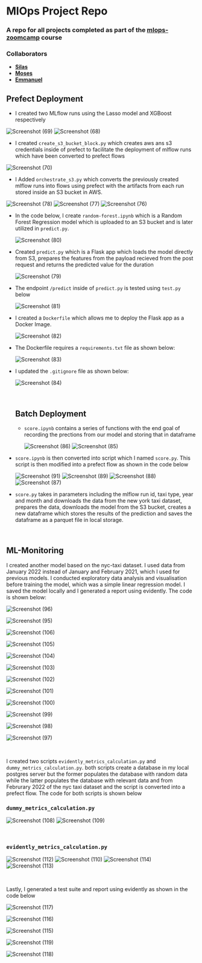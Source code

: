 # **MlOps Project Repo**

### A repo for all projects completed as part of the [mlops-zoomcamp](https://github.com/DataTalksClub/mlops-zoomcamp) course

### Collaborators

- **[Silas](https://github.com/Silas-Asamoah)**
- **[Moses](https://github.com/mosesRGT)**
- **[Emmanuel](https://github.com/emmanuelkyeremeh)**

## Prefect Deployment

- I created two MLflow runs using the Lasso model and XGBoost respectively

![Screenshot (69)](https://github.com/emmanuelkyeremeh/MLOps-project/assets/71068159/0ed83c6f-e0bb-4dc4-a4e2-323dcd4fac2b)
![Screenshot (68)](https://github.com/emmanuelkyeremeh/MLOps-project/assets/71068159/53725fdf-6201-410d-a42d-3d638160cc83)

- I created `create_s3_bucket_block.py` which creates aws ans s3 credentials inside of prefect to facilitate the deployment of mlflow runs which have been converted to prefect flows

![Screenshot (70)](https://github.com/emmanuelkyeremeh/MLOps-project/assets/71068159/22317be9-f9c3-4dc3-82c1-445c99083a99)

- I Added `orchestrate_s3.py` which converts the previously created mlflow runs into flows using prefect with the artifacts from each run stored inside an S3 bucket in AWS.

![Screenshot (78)](https://github.com/emmanuelkyeremeh/MLOps-project/assets/71068159/b85f35af-e148-49fa-b2e6-ae2093b68d68)
![Screenshot (77)](https://github.com/emmanuelkyeremeh/MLOps-project/assets/71068159/ae22b913-b78f-4342-9396-38a913357e1f)
![Screenshot (76)](https://github.com/emmanuelkyeremeh/MLOps-project/assets/71068159/48238f47-1181-4d22-a913-6b5a104413ed)

- In the code below, I create `random-forest.ipynb` which is a Random Forest Regression model which is uploaded to an S3 bucket and is later utilized in `predict.py`.

  ![Screenshot (80)](https://github.com/emmanuelkyeremeh/MLOps-project/assets/71068159/ab7cdabb-421a-4e31-a808-e80dde0acd13)

- Created `predict.py` which is a Flask app which loads the model directly from S3, prepares the features from the payload recieved from the post request and returns the predicted value for the duration

  ![Screenshot (79)](https://github.com/emmanuelkyeremeh/MLOps-project/assets/71068159/db0ad607-563c-4db5-a537-d62065e899cf)

- The endpoint `/predict` inside of `predict.py` is tested using `test.py` below

  ![Screenshot (81)](https://github.com/emmanuelkyeremeh/MLOps-project/assets/71068159/237525fb-3d10-410b-bfab-c2486fc17035)

- I created a `Dockerfile` which allows me to deploy the Flask app as a Docker Image.

  ![Screenshot (82)](https://github.com/emmanuelkyeremeh/MLOps-project/assets/71068159/baafeb9b-5104-495d-b494-3200109095e5)

- The Dockerfile requires a `requirements.txt` file as shown below:

  ![Screenshot (83)](https://github.com/emmanuelkyeremeh/MLOps-project/assets/71068159/41f8d4d8-52c9-4926-bbd3-f0cd7c8827bb)

- I updated the `.gitignore` file as shown below:

  ![Screenshot (84)](https://github.com/emmanuelkyeremeh/MLOps-project/assets/71068159/484240b5-55c8-4c0e-8c69-098079137b76)

  <br/>

  ## Batch Deployment

  - `score.ipynb` contains a series of functions with the end goal of recording the prections from our model and storing that in dataframe

    ![Screenshot (86)](https://github.com/emmanuelkyeremeh/MLOps-project/assets/71068159/5af1623f-a851-4748-b528-408ff31b12dd)
    ![Screenshot (85)](https://github.com/emmanuelkyeremeh/MLOps-project/assets/71068159/3e74c882-a525-4ca2-b065-81e5561ebf88)

- `score.ipynb` is then converted into script which I named `score.py`. This script is then modified into a prefect flow as shown in the code below

  ![Screenshot (91)](https://github.com/emmanuelkyeremeh/MLOps-project/assets/71068159/b4ce6e9c-c4e0-4beb-934d-647e1f116caf)
  ![Screenshot (89)](https://github.com/emmanuelkyeremeh/MLOps-project/assets/71068159/4f12b883-704d-4b3c-9479-8cdb6fa4f42d)
  ![Screenshot (88)](https://github.com/emmanuelkyeremeh/MLOps-project/assets/71068159/b3b7c0c4-4901-4662-8d8d-4622f8ffeffd)
  ![Screenshot (87)](https://github.com/emmanuelkyeremeh/MLOps-project/assets/71068159/1afb76aa-2e61-40e2-af35-779b40ad04a3)

- `score.py` takes in parameters including the mlflow run id, taxi type, year and month and downloads the data from the new york taxi dataset, prepares the data, downloads the model from the S3 bucket, creates a new dataframe which stores the results of the prediction and saves the dataframe as a parquet file in local storage.

<br/>

## ML-Monitoring

I created another model based on the nyc-taxi dataset. I used data from January 2022 instead of January and February 2021, which I used for previous models. I conducted exploratory data analysis and visualisation before training the model, which was a simple linear regression model. I saved the model locally and I generated a report using evidently. The code is shown below:

![Screenshot (96)](https://github.com/emmanuelkyeremeh/MLOps-project/assets/71068159/bf828be5-d262-470b-baeb-2c2af73571f8)
<br/>

![Screenshot (95)](https://github.com/emmanuelkyeremeh/MLOps-project/assets/71068159/e918eced-c602-4334-a242-fd9df4b4d8ec)
<br/>

![Screenshot (106)](https://github.com/emmanuelkyeremeh/MLOps-project/assets/71068159/263b3c94-6895-4032-a29e-da77d1dd07d5)
<br/>

![Screenshot (105)](https://github.com/emmanuelkyeremeh/MLOps-project/assets/71068159/7c1639d1-d3b4-48c9-b1f8-92bbb2a1b03e)
<br/>

![Screenshot (104)](https://github.com/emmanuelkyeremeh/MLOps-project/assets/71068159/8fbed2ce-514c-4a83-a64b-baa9d273de74)
<br/>

![Screenshot (103)](https://github.com/emmanuelkyeremeh/MLOps-project/assets/71068159/ac54b90c-a937-4fc3-b1b4-eff27d55958f)
<br/>

![Screenshot (102)](https://github.com/emmanuelkyeremeh/MLOps-project/assets/71068159/ef97dacd-3b69-4730-b897-a96ffa5943f1)
<br/>

![Screenshot (101)](https://github.com/emmanuelkyeremeh/MLOps-project/assets/71068159/040f8758-3301-42f2-88dc-cb02d295d435)
<br/>

![Screenshot (100)](https://github.com/emmanuelkyeremeh/MLOps-project/assets/71068159/dbb45986-11b0-4912-9682-a179d180136d)
<br/>

![Screenshot (99)](https://github.com/emmanuelkyeremeh/MLOps-project/assets/71068159/e88b7948-5c69-4b1f-b2ea-91b75b205cdc)
<br/>

![Screenshot (98)](https://github.com/emmanuelkyeremeh/MLOps-project/assets/71068159/678e3b35-5b09-4712-b577-c4c4b7f0414d)
<br/>

![Screenshot (97)](https://github.com/emmanuelkyeremeh/MLOps-project/assets/71068159/50b136b6-717c-42f3-b061-e6e8c1fa8a78)

<br/>

I created two scripts `evidently_metrics_calculation.py` and `dummy_metrics_calculation.py`. both scripts create a database in my local postgres server but the former populates the database with random data while the latter populates the database with relevant data and from Februrary 2022 of the nyc taxi dataset and the script is converted into a prefect flow. The code for both scripts is shown below

### `dummy_metrics_calculation.py`

![Screenshot (108)](https://github.com/emmanuelkyeremeh/MLOps-project/assets/71068159/66afbea7-14a5-4498-92fb-16cb90c4bea7)
![Screenshot (109)](https://github.com/emmanuelkyeremeh/MLOps-project/assets/71068159/263933c3-8fcc-4eaa-8ece-60a34b79de48)

<br/>

### `evidently_metrics_calculation.py`

![Screenshot (112)](https://github.com/emmanuelkyeremeh/MLOps-project/assets/71068159/d1b480ca-5429-432b-86a6-1025529e3827)
![Screenshot (110)](https://github.com/emmanuelkyeremeh/MLOps-project/assets/71068159/71e45c08-fd33-4fb9-9f2d-3778f8f05783)
![Screenshot (114)](https://github.com/emmanuelkyeremeh/MLOps-project/assets/71068159/49c1e34d-f64f-4a00-a602-52f30b1f5e5a)
![Screenshot (113)](https://github.com/emmanuelkyeremeh/MLOps-project/assets/71068159/072fc6c9-dd07-4572-baff-e0dbaac864f3)

<br/>

Lastly, I generated a test suite and report using evidently as shown in the code below

![Screenshot (117)](https://github.com/emmanuelkyeremeh/MLOps-project/assets/71068159/820a3f27-5fb4-43cc-9533-3ab338623fd8)
<br/>

![Screenshot (116)](https://github.com/emmanuelkyeremeh/MLOps-project/assets/71068159/3dd2bab2-5639-46a2-9008-90310b1333e4)
<br/>

![Screenshot (115)](https://github.com/emmanuelkyeremeh/MLOps-project/assets/71068159/4e2bed1d-4618-4731-9668-0ea0ced2040c)
<br/>

![Screenshot (119)](https://github.com/emmanuelkyeremeh/MLOps-project/assets/71068159/88eb329a-4615-4b20-9bac-867b8771f582)
<br/>

![Screenshot (118)](https://github.com/emmanuelkyeremeh/MLOps-project/assets/71068159/fb1e1a87-f523-40b6-8a9a-92f6e9877719)
